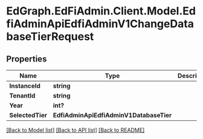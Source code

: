 # EdGraph.EdFiAdmin.Client.Model.EdfiAdminApiEdfiAdminV1ChangeDatabaseTierRequest

## Properties

Name | Type | Description | Notes
------------ | ------------- | ------------- | -------------
**InstanceId** | **string** |  | [optional] 
**TenantId** | **string** |  | [optional] 
**Year** | **int?** |  | [optional] 
**SelectedTier** | **EdfiAdminApiEdfiAdminV1DatabaseTier** |  | [optional] 

[[Back to Model list]](../README.md#documentation-for-models) [[Back to API list]](../README.md#documentation-for-api-endpoints) [[Back to README]](../README.md)

